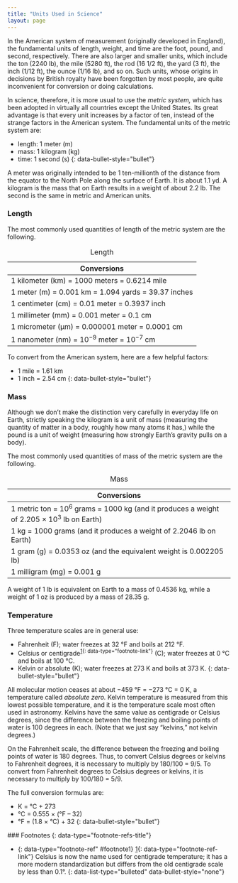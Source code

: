 ```yaml
---
title: "Units Used in Science"
layout: page
---
```



In the American system of measurement (originally developed in England), the fundamental units of length, weight, and time are the foot, pound, and second, respectively. There are also larger and smaller units, which include the ton (2240 lb), the mile (5280 ft), the rod (16 1/2 ft), the yard (3 ft), the inch (1/12 ft), the ounce (1/16 lb), and so on. Such units, whose origins in decisions by British royalty have been forgotten by most people, are quite inconvenient for conversion or doing calculations.

In science, therefore, it is more usual to use the *metric system,* which has been adopted in virtually all countries except the United States. Its great advantage is that every unit increases by a factor of ten, instead of the strange factors in the American system. The fundamental units of the metric system are:

* length: 1 meter (m)
* mass: 1 kilogram (kg)
* time: 1 second (s)
{: data-bullet-style="bullet"}

A meter was originally intended to be 1 ten-millionth of the distance from the equator to the North Pole along the surface of Earth. It is about 1.1 yd. A kilogram is the mass that on Earth results in a weight of about 2.2 lb. The second is the same in metric and American units.

### Length

The most commonly used quantities of length of the metric system are the following.

<table class="span-all" summary="A table titled &#x201C;Length&#x201D; with six rows. The first row reads &#x201C;1 kilometer (km) = 1000 meters = 0.6214 mile&#x201D;. The second row reads &#x201C;1 meter (m) = 0.001 km = 1.094 yards = 39.37 inches&#x201D;. The third row reads &#x201C;1 centimeter (cm) = 0.01 meter = 0.3937 inch&#x201D;. The fourth row reads &#x201C;1 millimeter (mm) = 0.001 meter = 0.1 cm&#x201D;. The fifth row reads &#x201C;1 micrometer (&#xB5;m) = 0.000001 meter = 0.0001 cm&#x201D;. The sixth row reads &#x201C;1 nanometer (nm) = 10&#x2013;9 meter = 10&#x2013;7 cm&#x201D;."><caption><span data-type="title">Length</span></caption><thead>
<tr valign="top">
<th colspan="1" data-valign="top" data-align="center">Conversions</th>
</tr>
</thead><tbody>
<tr valign="top">
<td data-valign="top" data-align="left">1 kilometer (km) = 1000 meters = 0.6214 mile</td>
</tr>
<tr valign="top">
<td data-valign="top" data-align="left">1 meter (m) = 0.001 km = 1.094 yards = 39.37 inches</td>
</tr>
<tr valign="top">
<td data-valign="top" data-align="left">1 centimeter (cm) = 0.01 meter = 0.3937 inch</td>
</tr>
<tr valign="top">
<td data-valign="top" data-align="left">1 millimeter (mm) = 0.001 meter = 0.1 cm</td>
</tr>
<tr valign="top">
<td data-valign="top" data-align="left">1 micrometer (µm) = 0.000001 meter = 0.0001 cm</td>
</tr>
<tr valign="top">
<td data-valign="top" data-align="left">1 nanometer (nm) = 10<sup>−9</sup> meter = 10<sup>−7</sup> cm</td>
</tr>
</tbody></table>

To convert from the American system, here are a few helpful factors:

* 1 mile = 1.61 km
* 1 inch = 2.54 cm
{: data-bullet-style="bullet"}

### Mass

Although we don’t make the distinction very carefully in everyday life on Earth, strictly speaking the kilogram is a unit of mass (measuring the quantity of matter in a body, roughly how many atoms it has,) while the pound is a unit of weight (measuring how strongly Earth’s gravity pulls on a body).

The most commonly used quantities of mass of the metric system are the following.

<table class="span-all" summary="A table titled &#x201C;Mass&#x201D; with four rows. The first row reads &#x201C;1 metric ton = 106 grams = 1000 kg (and it produces a weight of 2.205 &#xD7; 103 lb on Earth)&#x201D;. The second row reads &#x201C;1 kg = 1000 grams (and it produces a weight of 2.2046 lb on Earth)&#x201D;. The third row reads &#x201C;1 gram (g) = 0.0353 oz (and the equivalent weight is 0.002205 lb)&#x201D;. The fourth row reads &#x201C;1 milligram (mg) = 0.001 g&#x201D;."><caption><span data-type="title">Mass</span></caption><thead>
<tr valign="top">
<th colspan="1" data-valign="top" data-align="center">Conversions</th>
</tr>
</thead><tbody>
<tr valign="top">
<td data-valign="top" data-align="left">1 metric ton = 10<sup>6</sup> grams = 1000 kg (and it produces a weight of 2.205 × 10<sup>3</sup> lb on Earth)</td>
</tr>
<tr valign="top">
<td data-valign="top" data-align="left">1 kg = 1000 grams (and it produces a weight of 2.2046 lb on Earth)</td>
</tr>
<tr valign="top">
<td data-valign="top" data-align="left">1 gram (g) = 0.0353 oz (and the equivalent weight is 0.002205 lb)</td>
</tr>
<tr valign="top">
<td data-valign="top" data-align="left">1 milligram (mg) = 0.001 g</td>
</tr>
</tbody></table>

A weight of 1 lb is equivalent on Earth to a mass of 0.4536 kg, while a weight of 1 oz is produced by a mass of 28.35 g.

### Temperature

Three temperature scales are in general use:

* Fahrenheit (F); water freezes at 32 °F and boils at 212 °F.
* Celsius or centigrade<sup data-type="footnote-number" id="footnote-ref1">[1](#footnote1){: data-type="footnote-link"}</sup> (C); water freezes at 0 °C and boils at 100 °C.
* Kelvin or absolute (K); water freezes at 273 K and boils at 373 K.
{: data-bullet-style="bullet"}

All molecular motion ceases at about −459 °F = −273 °C = 0 K, a temperature called *absolute zero.* Kelvin temperature is measured from this lowest possible temperature, and it is the temperature scale most often used in astronomy. Kelvins have the same value as centigrade or Celsius degrees, since the difference between the freezing and boiling points of water is 100 degrees in each. (Note that we just say “kelvins,” not kelvin degrees.)

On the Fahrenheit scale, the difference between the freezing and boiling points of water is 180 degrees. Thus, to convert Celsius degrees or kelvins to Fahrenheit degrees, it is necessary to multiply by 180/100 = 9/5. To convert from Fahrenheit degrees to Celsius degrees or kelvins, it is necessary to multiply by 100/180 = 5/9.

The full conversion formulas are:

* K = °C + 273
* °C = 0.555 × (°F – 32)
* °F = (1.8 × °C) + 32
{: data-bullet-style="bullet"}

<div data-type="footnote-refs" markdown="1">
### Footnotes
{: data-type="footnote-refs-title"}

* {: data-type="footnote-ref" #footnote1} [1](#footnote-ref1){: data-type="footnote-ref-link"} <span data-type="footnote-ref-content">Celsius is now the name used for centigrade temperature; it has a more modern standardization but differs from the old centigrade scale by less than 0.1°.</span>
{: data-list-type="bulleted" data-bullet-style="none"}

</div>

